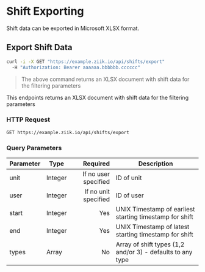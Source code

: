 # Shift Exporting

Shift data can be exported in Microsoft XLSX format.

## Export Shift Data
```bash
curl -i -X GET "https://example.ziik.io/api/shifts/export"
  -H "Authorization: Bearer aaaaaa.bbbbbb.cccccc"
```

> The above command returns an XLSX document with shift data for the filtering parameters

This endpoints returns an XLSX document with shift data for the filtering parameters

### HTTP Request

`GET https://example.ziik.io/api/shifts/export`

### Query Parameters

Parameter | Type | Required | Description
--------- | ---- | ------: | -----------
unit | Integer | If no user specified | ID of unit
user | Integer | If no unit specified | ID of user
start | Integer | Yes | UNIX Timestamp of earliest starting timestamp for shift
end | Integer | Yes | UNIX Timestamp of latest starting timestamp for shift
types | Array | No | Array of shift types (1,2 and/or 3) - defaults to any type